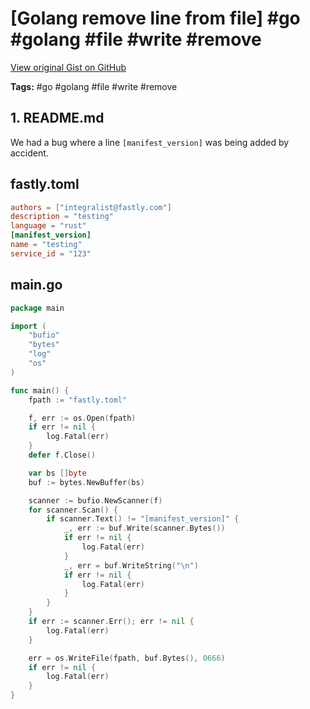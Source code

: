 # [Golang remove line from file] #go #golang #file #write #remove

[View original Gist on GitHub](https://gist.github.com/Integralist/c29ff647e5fb2f5c5001aa50a9288d8f)

**Tags:** #go #golang #file #write #remove

## 1. README.md

We had a bug where a line `[manifest_version]` was being added by accident.

## fastly.toml

```toml
authors = ["integralist@fastly.com"]
description = "testing"
language = "rust"
[manifest_version]
name = "testing"
service_id = "123"
```

## main.go

```go
package main

import (
	"bufio"
	"bytes"
	"log"
	"os"
)

func main() {
	fpath := "fastly.toml"

	f, err := os.Open(fpath)
	if err != nil {
		log.Fatal(err)
	}
	defer f.Close()

	var bs []byte
	buf := bytes.NewBuffer(bs)

	scanner := bufio.NewScanner(f)
	for scanner.Scan() {
		if scanner.Text() != "[manifest_version]" {
			_, err := buf.Write(scanner.Bytes())
			if err != nil {
				log.Fatal(err)
			}
			_, err = buf.WriteString("\n")
			if err != nil {
				log.Fatal(err)
			}
		}
	}
	if err := scanner.Err(); err != nil {
		log.Fatal(err)
	}

	err = os.WriteFile(fpath, buf.Bytes(), 0666)
	if err != nil {
		log.Fatal(err)
	}
}
```

